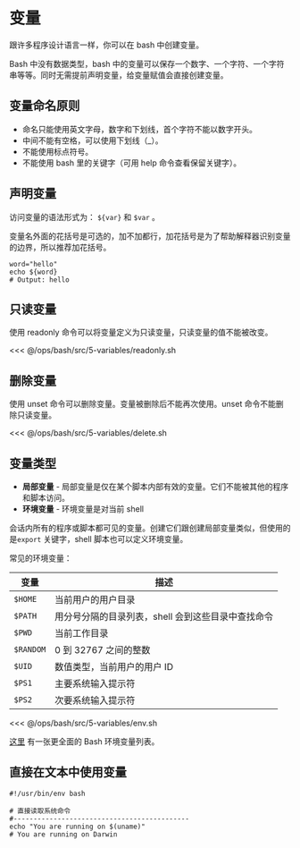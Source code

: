 # 变量

跟许多程序设计语言一样，你可以在 bash 中创建变量。

Bash 中没有数据类型，bash 中的变量可以保存一个数字、一个字符、一个字符串等等。同时无需提前声明变量，给变量赋值会直接创建变量。

## 变量命名原则

- 命名只能使用英文字母，数字和下划线，首个字符不能以数字开头。
- 中间不能有空格，可以使用下划线（_）。
- 不能使用标点符号。
- 不能使用 bash 里的关键字（可用 help 命令查看保留关键字）。

## 声明变量

访问变量的语法形式为： `${var}` 和 `$var` 。

变量名外面的花括号是可选的，加不加都行，加花括号是为了帮助解释器识别变量的边界，所以推荐加花括号。

```shell
word="hello"
echo ${word}
# Output: hello
```

## 只读变量

使用 readonly 命令可以将变量定义为只读变量，只读变量的值不能被改变。

<<< @/ops/bash/src/5-variables/readonly.sh


## 删除变量

使用 unset 命令可以删除变量。变量被删除后不能再次使用。unset 命令不能删除只读变量。

<<< @/ops/bash/src/5-variables/delete.sh


## 变量类型

- **局部变量** - 局部变量是仅在某个脚本内部有效的变量。它们不能被其他的程序和脚本访问。
- **环境变量** - 环境变量是对当前 shell

会话内所有的程序或脚本都可见的变量。创建它们跟创建局部变量类似，但使用的是`export` 关键字，shell 脚本也可以定义环境变量。

常见的环境变量：

| 变量        | 描述                           |
|-----------|------------------------------|
| `$HOME`   | 当前用户的用户目录                    |
| `$PATH`   | 用分号分隔的目录列表，shell 会到这些目录中查找命令 |
| `$PWD`    | 当前工作目录                       |
| `$RANDOM` | 0 到 32767 之间的整数              |
| `$UID`    | 数值类型，当前用户的用户 ID              |
| `$PS1`    | 主要系统输入提示符                    |
| `$PS2`    | 次要系统输入提示符                    |

<<< @/ops/bash/src/5-variables/env.sh

[这里](http://tldp.org/LDP/Bash-Beginners-Guide/html/sect_03_02.html#sect_03_02_04) 有一张更全面的 Bash 环境变量列表。

## 直接在文本中使用变量

```shell
#!/usr/bin/env bash

# 直接读取系统命令
#--------------------------------------------
echo "You are running on $(uname)"
# You are running on Darwin
```

##  



